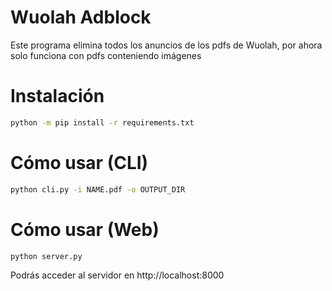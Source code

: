 # Wuolah Adblock
Este programa elimina todos los anuncios de los pdfs de Wuolah, por ahora solo funciona con pdfs conteniendo imágenes

# Instalación
```bash
python -m pip install -r requirements.txt
```

# Cómo usar (CLI)
```bash
python cli.py -i NAME.pdf -o OUTPUT_DIR
```

# Cómo usar (Web)
```bash
python server.py
```
Podrás acceder al servidor en http://localhost:8000
